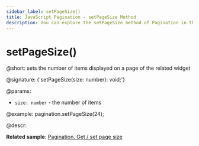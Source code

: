 ```yaml
---
sidebar_label: setPageSize()
title: JavaScript Pagination - setPageSize Method 
description: You can explore the setPageSize method of Pagination in the documentation of the DHTMLX JavaScript UI library. Browse developer guides and API reference, try out code examples and live demos, and download a free 30-day evaluation version of DHTMLX Suite.
---
```


# setPageSize()

@short: sets the number of items displayed on a page of the related widget

@signature: {'setPageSize(size: number): void;'}

@params:
- `size: number` - the number of items

@example:
pagination.setPageSize(24);

@descr:

**Related sample**: [Pagination. Get / set page size](https://snippet.dhtmlx.com/9u3gsyd4)

[comment]: # (@related: pagination/usage.md#settinggetting-count-of-items-per-page)
